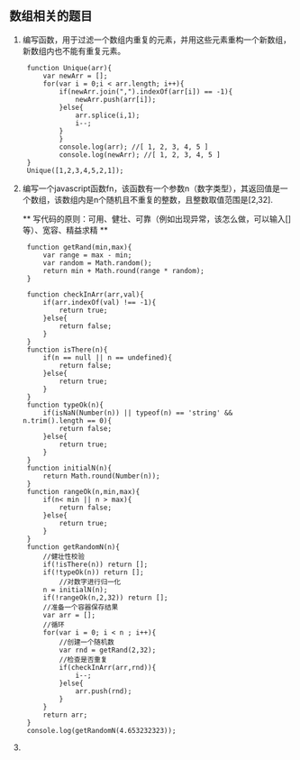 ## 数组相关的题目 ##
1. 编写函数，用于过滤一个数组内重复的元素，并用这些元素重构一个新数组，新数组内也不能有重复元素。

		function Unique(arr){
			var newArr = [];
			for(var i = 0;i < arr.length; i++){
				if(newArr.join(",").indexOf(arr[i]) == -1){
		  			newArr.push(arr[i]);
				}else{
		  			arr.splice(i,1);
		  			i--;
				}
				}
				console.log(arr); //[ 1, 2, 3, 4, 5 ]
				console.log(newArr); //[ 1, 2, 3, 4, 5 ]
		}
		Unique([1,2,3,4,5,2,1]);
2. 编写一个javascript函数fn，该函数有一个参数n（数字类型），其返回值是一个数组，该数组内是n个随机且不重复的整数，且整数取值范围是[2,32].

	** 写代码的原则：可用、健壮、可靠（例如出现异常，该怎么做，可以输入[]等）、宽容、精益求精 **

		function getRand(min,max){
			var range = max - min;
			var random = Math.random();
			return min + Math.round(range * random);
		}
		
		function checkInArr(arr,val){
			if(arr.indexOf(val) !== -1){
				return true;
			}else{
				return false;
			}
		}
		function isThere(n){
			if(n == null || n == undefined){
				return false;
			}else{
				return true;
			}
		}
		function typeOk(n){
			if(isNaN(Number(n)) || typeof(n) == 'string' && n.trim().length == 0){
				return false;
			}else{
				return true;
			}
		}
		function initialN(n){
			return Math.round(Number(n));
		}
		function rangeOk(n,min,max){
			if(n< min || n > max){
				return false;
			}else{
				return true;
			}
		}
		function getRandomN(n){
			//健壮性校验
			if(!isThere(n)) return [];
			if(!typeOk(n)) return [];
				//对数字进行归一化
			n = initialN(n);
			if(!rangeOk(n,2,32)) return [];
			//准备一个容器保存结果
			var arr = [];
			//循环
			for(var i = 0; i < n ; i++){
				//创建一个随机数
				var rnd = getRand(2,32);
				//检查是否重复
				if(checkInArr(arr,rnd)){
					i--;
				}else{
					arr.push(rnd);
				}
			}
			return arr;
		}
		console.log(getRandomN(4.653232323));
3. 
